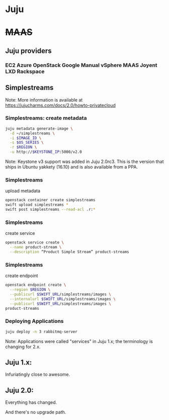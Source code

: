 <!-- .slide: data-background-image="images/juju-logo.svg" data-background-size="contain" -->


# Juju
# ~~MAAS~~ <!-- .element: class="fragment" -->


## Juju providers

### EC2 Azure **OpenStack** Google **Manual** vSphere MAAS Joyent LXD **Rackspace**


## Simplestreams

Note: More information is available at https://jujucharms.com/docs/2.0/howto-privatecloud


### Simplestreams: create metadata
```bash
juju metadata generate-image \
  -d ~/simplestreams \
  -i $IMAGE_ID \
  -s $OS_SERIES \
  -r $REGION \
  -u http://$KEYSTONE_IP:5000/v2.0
```

Note: Keystone v3 support was added in Juju 2.0rc3. This is the
version that ships in Ubuntu yakkety (16.10) and is also available
from a PPA.


### Simplestreams

upload metadata

```bash
openstack container create simplestreams
swift upload simplestreams *
swift post simplestreams --read-acl .r:*
```


### Simplestreams

create service

```bash
openstack service create \
  --name product-stream \
  --description “Product Simple Stream” product-streams
```


### Simplestreams

create endpoint

```bash
openstack endpoint create \
  --region $REGION \
  --publicurl $SWIFT_URL/simplestreams/images \
  --internalurl $SWIFT_URL/simplestreams/images \
  --publicurl $SWIFT_URL/simplestreams/images \
product-streams
```


### Deploying Applications
```bash
juju deploy -n 3 rabbitmq-server
```


Note: Applications were called "services" in Juju 1.x; the terminology
is changing for 2.x.


## Juju 1.x:

Infuriatingly close to awesome.


## Juju 2.0:

Everything has changed.

And there's no upgrade path.  <!-- .element: class="fragment" -->